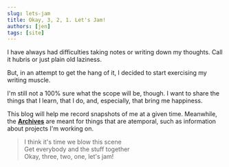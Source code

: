 ```yaml
---
slug: lets-jam
title: Okay, 3, 2, 1. Let's Jam!
authors: [jen]
tags: [site]
---
```


I have always had difficulties taking notes or writing down my thoughts.
Call it hubris or just plain old laziness.

But, in an attempt to get the hang of it, I decided to start exercising my writing muscle.

I'm still not a 100% sure what the scope will be, though.
I want to share the things that I learn, that I do, and, especially, that bring me happiness.

This blog will help me record snapshots of me at a given time.
Meanwhile, the [**Archives**](/archives) are meant for things that are atemporal, such as information about projects I'm working on.

> I think it's time we blow this scene\
> Get everybody and the stuff together\
> Okay, three, two, one, let's jam!
